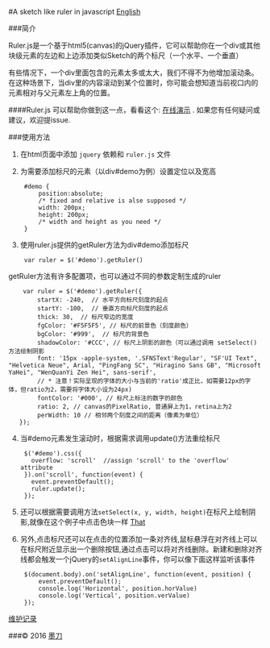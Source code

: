#A sketch like ruler in javascript [English](https://github.com/mockingbot/A-sketch-like-ruler-in-javascript/blob/master/README.MD)

###简介

Ruler.js是一个基于html5(canvas)的jQuery插件，它可以帮助你在一个div或其他块级元素的左边和上边添加类似Sketch的两个标尺（一个水平、一个垂直）

有些情况下，一个div里面包含的元素太多或太大，我们不得不为他增加滚动条。在这种场景下，当div里的内容滚动到某个位置时，你可能会想知道当前视口内的元素相对与父元素左上角的位置。

####Ruler.js 可以帮助你做到这一点，看看这个: [在线演示](https://mockingbot.github.io/A-sketch-like-ruler-in-javascript/) . 如果您有任何疑问或建议，欢迎提issue.


###使用方法

1. 在html页面中添加 ``jquery`` 依赖和 ``ruler.js`` 文件
2. 为需要添加标尺的元素（以div#demo为例）设置定位以及宽高

		#demo {
			position:absolute;
			/* fixed and relative is alse supposed */
			width: 200px;
			height: 200px;
			/* width and height as you need */
		}

3. 使用ruler.js提供的getRuler方法为div#demo添加标尺

	    var ruler = $('#demo').getRuler()

  getRuler方法有许多配置项，也可以通过不同的参数定制生成的ruler

		var ruler = $('#demo').getRuler({
    		startX: -240,  // 水平方向标尺刻度的起点
        	startY: -100,  // 垂直方向标尺刻度的起点
	        thick: 30,  // 标尺窄边的宽度
    	    fgColor: '#F5F5F5', // 标尺的前景色（刻度颜色）
        	bgColor: '#999',  // 标尺的背景色
	        shadowColor: '#CCC', // 标尺上阴影的颜色（可以通过调用 setSelect()方法绘制阴影
    	    font: '15px -apple-system, '.SFNSText'Regular', "SF'UI Text", "Helvetica Neue", Arial, "PingFang SC", "Hiragino Sans GB", "Microsoft YaHei", "WenQuanYi Zen Hei", sans-serif',
        	// * 注意！实际呈现的字体的大小与当前的'ratio'成正比，如需要12px的字体，但ratio为2，需要将字体大小设为24px)
	        fontColor: '#000', // 标尺上标注的数字的颜色
    	    ratio: 2, // canvas的PixelRatio, 普通屏上为1，retina上为2
        	perWidth: 10 // 相邻两个刻度之间的距离（像素为单位）
       });

4. 当#demo元素发生滚动时，根据需求调用update()方法重绘标尺

    	$('#demo').css({
          overflow: 'scroll'  //assign 'scroll' to the 'overflow' attribute
        }).on('scroll', function(event) {
          event.preventDefault();
          ruler.update();
        });

5. 还可以根据需要调用方法``setSelect(x, y, width, height)``在标尺上绘制阴影,就像在这个例子中点击色块一样 [That](https://mockingbot.github.io/A-sketch-like-ruler-in-javascript/)

6. 另外,点击标尺还可以在点击的位置添加一条对齐线,鼠标悬浮在对齐线上可以在标尺附近显示出一个删除按钮,通过点击可以将对齐线删除。新建和删除对齐线都会触发一个jQuery的`setAlignLine`事件，你可以像下面这样监听该事件

		$(document.body).on('setAlignLine', function(event, position) {
         	event.preventDefault();
         	console.log('Horizontal', position.horValue)
         	console.log('Vertical', position.verValue)
      	});

[维护记录](https://github.com/mockingbot/A-sketch-like-ruler-in-javascript/blob/master/NOTE.MD)

###© 2016 [墨刀](https://modao.cc)